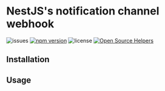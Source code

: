 # NestJS's notification channel webhook

![issues](https://img.shields.io/github/issues/nestjs-notification-channels/webhook)
[![npm version](https://badge.fury.io/js/@nestjs-notification-channels%2Fwebhook.svg)](https://badge.fury.io/js/@nestjs-notification-channels%2Fwebhook)
![license](https://img.shields.io/github/license/nestjs-notification-channels/webhook)
[![Open Source Helpers](https://www.codetriage.com/nestjs-notification-channels/twilio/badges/users.svg)](https://www.codetriage.com/nestjs-notification-channels/twilio)

## Installation

## Usage
